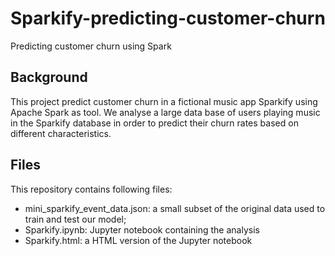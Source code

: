 # Sparkify-predicting-customer-churn
Predicting customer churn using Spark
## Background
This project predict customer churn in a fictional music app Sparkify using Apache Spark as tool. 
We analyse a large data base of users playing music in the Sparkify database in order to predict their churn rates based on different characteristics. 
## Files
This repository contains following files: 
- mini_sparkify_event_data.json: a small subset of the original data used to train and test our model;
- Sparkify.ipynb: Jupyter notebook containing the analysis
- Sparkify.html: a HTML version of the Jupyter notebook 

